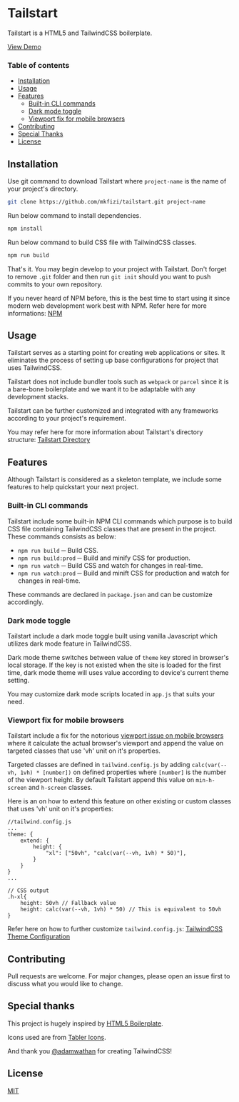 # Tailstart

Tailstart is a HTML5 and TailwindCSS boilerplate.

[View Demo](https://mkfizi.github.io/tailstart)

### Table of contents
- [Installation](#installation)
- [Usage](#usage)
- [Features](#features)
    - [Built-in CLI commands](#built-in-cli-commands)
    - [Dark mode toggle](#dark-mode-toggle)
    - [Viewport fix for mobile browsers](#viewport-fix-for-mobile-browsers)
- [Contributing](#contributing)
- [Special Thanks](#special-thanks)
- [License](#license)

## Installation

Use git command to download Tailstart where `project-name` is the name of your project's directory.
```bash 
git clone https://github.com/mkfizi/tailstart.git project-name
```

Run below command to install dependencies.
```bash
npm install
```

Run below command to build CSS file with TailwindCSS classes.
```bash
npm run build
```

That's it. You may begin develop to your project with Tailstart. Don't forget
to remove `.git` folder and then run `git init` should you want to push commits
to your own repository.

If you never heard of NPM before, this is the best time to start using it since
modern web development work best with NPM. Refer here for more informations:
[NPM](https://www.npmjs.com/)

## Usage

Tailstart serves as a starting point for creating web applications or sites. It
eliminates the process of setting up base configurations for project that uses
TailwindCSS.

Tailstart does not include bundler tools such as `webpack` or `parcel` since it
is a bare-bone boilerplate and we want it to be adaptable with any development
stacks.

Tailstart can be further customized and integrated with any frameworks according
to your project's requirement.

You may refer here for more information about Tailstart's directory structure:
[Tailstart Directory](./DIRECTORY.md)

## Features

Although Tailstart is considered as a skeleton template, we include some
features to help quickstart your next project.

### Built-in CLI commands

Tailstart include some built-in NPM CLI commands which purpose is to build CSS
file containing TailwindCSS classes that are present in the project. These 
commands consists as below:

- `npm run build` ─ Build CSS.
- `npm run build:prod` ─ Build and minify CSS for production.
- `npm run watch` ─ Build CSS and watch for changes in real-time.
- `npm run watch:prod` ─ Build and minift CSS for production and watch for changes in real-time.

These commands are declared in `package.json` and can be customize accordingly.

### Dark mode toggle

Tailstart include a dark mode toggle built using vanilla Javascript which 
utilizes dark mode feature in TailwindCSS. 

Dark mode theme switches between value of `theme` key stored in browser's local
storage. If the key is not existed when the site is loaded for the first time, 
dark mode theme will uses value according to device's current theme setting.

You may customize dark mode scripts located in `app.js` that suits your need.

### Viewport fix for mobile browsers

Tailstart include a fix for the notorious [viewport issue on mobile browsers](https://stackoverflow.com/questions/37112218/css3-100vh-not-constant-in-mobile-browser)
where it calculate the actual browser's viewport and append the value on
targeted classes that use 'vh' unit on it's properties.

Targeted classes are defined in `tailwind.config.js` by adding `calc(var(--vh, 1vh) * [number])`
on defined properties where `[number]` is the number of the viewport height. 
By default Tailstart append this value on `min-h-screen` and `h-screen` classes.

Here is an on how to extend this feature on other existing or custom classes
that uses 'vh' unit on it's properties:
```
//tailwind.config.js
...
theme: {
    extend: {
        height: {
            "xl": ["50vh", "calc(var(--vh, 1vh) * 50)"],
        }
    }
}
...

// CSS output
.h-xl{
    height: 50vh // Fallback value
    height: calc(var(--vh, 1vh) * 50) // This is equivalent to 50vh
}
```

Refer here on how to further customize `tailwind.config.js`:
[TailwindCSS Theme Configuration](https://tailwindcss.com/docs/theme)

## Contributing

Pull requests are welcome. For major changes, please open an issue first to
discuss what you would like to change.

## Special thanks

This project is hugely inspired by 
[HTML5 Boilerplate](https://github.com/h5bp/html5-boilerplate).

Icons used are from [Tabler Icons](https://tablericons.com/).

And thank you [@adamwathan](https://twitter.com/adamwathan) for creating
TailwindCSS!

## License
[MIT](https://github.com/mkfizi/tailstart/blob/main/LICENSE)
